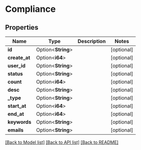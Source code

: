 # Compliance

## Properties

Name | Type | Description | Notes
------------ | ------------- | ------------- | -------------
**id** | Option<**String**> |  | [optional]
**create_at** | Option<**i64**> |  | [optional]
**user_id** | Option<**String**> |  | [optional]
**status** | Option<**String**> |  | [optional]
**count** | Option<**i64**> |  | [optional]
**desc** | Option<**String**> |  | [optional]
**_type** | Option<**String**> |  | [optional]
**start_at** | Option<**i64**> |  | [optional]
**end_at** | Option<**i64**> |  | [optional]
**keywords** | Option<**String**> |  | [optional]
**emails** | Option<**String**> |  | [optional]

[[Back to Model list]](../README.md#documentation-for-models) [[Back to API list]](../README.md#documentation-for-api-endpoints) [[Back to README]](../README.md)



